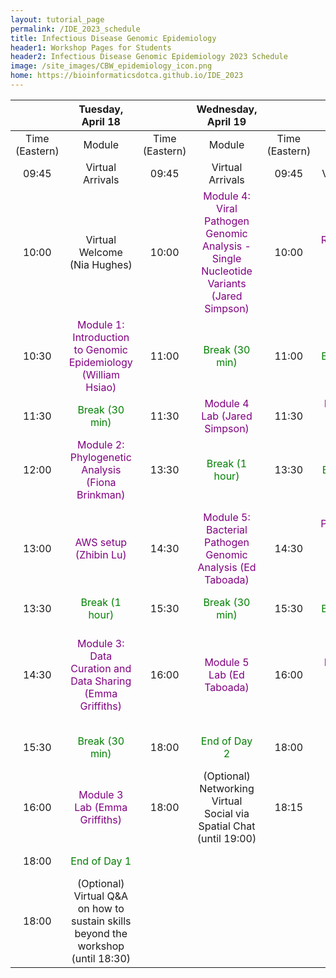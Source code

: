 ```yaml
---
layout: tutorial_page
permalink: /IDE_2023_schedule
title: Infectious Disease Genomic Epidemiology
header1: Workshop Pages for Students
header2: Infectious Disease Genomic Epidemiology 2023 Schedule
image: /site_images/CBW_epidemiology_icon.png
home: https://bioinformaticsdotca.github.io/IDE_2023
---
```


| | **Tuesday, April 18** | | **Wednesday, April 19** | | **Thursday, April 20** | | **Friday, April 21** |
| :---: | :---: | :---: | :---: | :---: | :---: |	 :---: | :---: |			
| Time (Eastern) | Module | Time (Eastern) | Module | Time (Eastern) | Module | Time (Eastern) | Module |
| 09:45 | Virtual Arrivals | 09:45 | Virtual Arrivals | 09:45 | Virtual Arrivals | 09:45 | Virtual Arrivals | 
| 10:00 | Virtual Welcome (Nia Hughes) | 10:00 | <font color="purple">Module 4: Viral Pathogen Genomic Analysis - Single Nucleotide Variants (Jared Simpson)</font> | 10:00 | <font color="purple">Module 6: Antimicrobial Resistant Gene (AMR) Analysis (Andrew McArthur)</font> | 10:00 | <font color="purple">Module 8: Emerging Pathogen Detection and Identification (Aaron Petkau)</font> |
| 10:30 | <font color="purple">Module 1: Introduction to Genomic Epidemiology (William Hsiao)</font> | 11:00 | <font color="green">Break (30 min)</font> | 11:00 | <font color="green">Break (30 min)</font> | 11:00 | <font color="green">Break (30 min)</font> |
| 11:30 | <font color="green">Break (30 min)</font>  | 11:30 | <font color="purple">Module 4 Lab (Jared Simpson)</font> | 11:30 | <font color="purple">Module 6 Lab (Andrew McArthur)</font> | 11:30 | <font color="purple">Module 8 Lab (Aaron Petkau)</font> |
| 12:00 | <font color="purple">Module 2: Phylogenetic Analysis (Fiona Brinkman)</font> | 13:30 | <font color="green">Break (1 hour)</font> | 13:30 | <font color="green">Break (1 hour)</font> | 13:30 | <font color="green">Break (1 hour)</font> |
| 13:00 | <font color="purple">AWS setup (Zhibin Lu)</font>  | 14:30 | <font color="purple">Module 5: Bacterial Pathogen Genomic Analysis (Ed Taboada)</font> | 14:30 | <font color="purple">Module 7: Phylodynamics and Transmission Dynamics (Finlay Maguire)</font> | 14:30 | <font color="purple">Keynote Lecture (Samira Mubareka)</font> |
| 13:30 | <font color="green">Break (1 hour)</font> | 15:30 | <font color="green">Break (30 min)</font> | 15:30 | <font color="green">Break (30 min)</font> | 15:30 | <font color="green">Break (30 min)</font> |
| 14:30 | <font color="purple">Module 3: Data Curation and Data Sharing (Emma Griffiths)</font>  | 16:00 | <font color="purple">Module 5 Lab (Ed Taboada)</font> | 16:00 | <font color="purple">Module 7 Lab (Finlay Maguire)</font> | 16:00 | <font color="purple">Module 9: Mobile Genetic Elements and Environmental Microbiome (Gary Van Domselaar)</font> |
| 15:30 | <font color="green">Break (30 min)</font> | 18:00 | <font color="green">End of Day 2</font> | 18:00 | Class Photo | 17:00 | <font color="purple">Module 9 Lab (Gary Van Domselaar)</font> |
| 16:00 | <font color="purple">Module 3 Lab (Emma Griffiths)</font>  | 18:00 | (Optional) Networking Virtual Social via Spatial Chat (until 19:00) | 18:15 | <font color="green">End of Day 3</font> | 18:00 | Survey & Closing Remarks |
| 18:00 | <font color="green">End of Day 1</font> | | | | | 18:30 | <font color="green">End of Workshop</font> |
| 18:00 | (Optional) Virtual Q&A on how to sustain skills beyond the workshop (until 18:30) | | | | | | |
